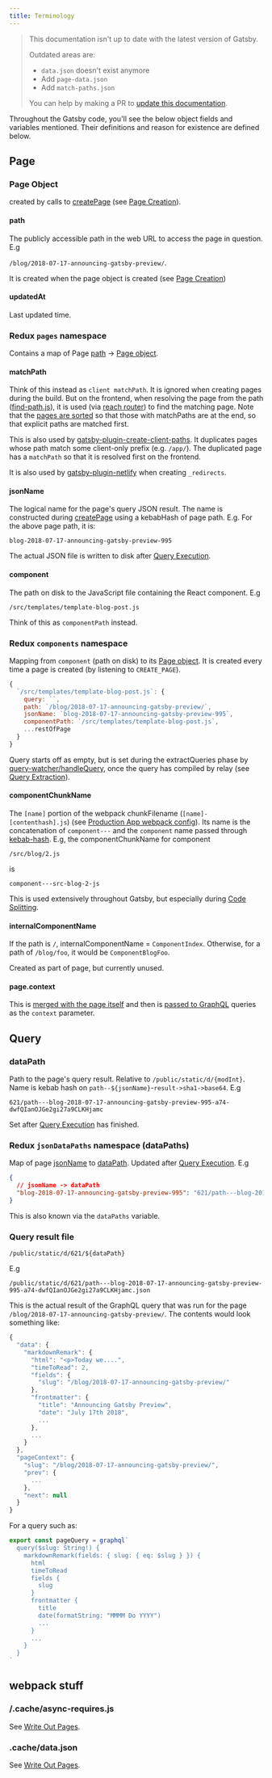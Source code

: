 ```yaml
---
title: Terminology
---
```


> This documentation isn't up to date with the latest version of Gatsby.
>
> Outdated areas are:
>
> - `data.json` doesn't exist anymore
> - Add `page-data.json`
> - Add `match-paths.json`
>
> You can help by making a PR to [update this documentation](https://github.com/gatsbyjs/gatsby/issues/14228).

Throughout the Gatsby code, you'll see the below object fields and variables mentioned. Their definitions and reason for existence are defined below.

## Page

### Page Object

created by calls to [createPage](/docs/reference/config-files/actions/#createPage) (see [Page Creation](/docs/page-creation)).

#### path

The publicly accessible path in the web URL to access the page in question. E.g

`/blog/2018-07-17-announcing-gatsby-preview/`.

It is created when the page object is created (see [Page Creation](/docs/page-creation/))

#### updatedAt

Last updated time.

### Redux `pages` namespace

Contains a map of Page [path](#path) -> [Page object](#page-object).

#### matchPath

Think of this instead as `client matchPath`. It is ignored when creating pages during the build. But on the frontend, when resolving the page from the path ([find-path.js]()), it is used (via [reach router](https://github.com/reach/router/blob/master/src/lib/utils.js)) to find the matching page. Note that the [pages are sorted](https://github.com/gatsbyjs/gatsby/blob/7d6a0aa47b37f39aafd7c7b1debfe2cc88c5d540/packages/gatsby/src/bootstrap/requires-writer.ts#L154) so that those with matchPaths are at the end, so that explicit paths are matched first.

This is also used by [gatsby-plugin-create-client-paths](/plugins/gatsby-plugin-create-client-paths/?=client). It duplicates pages whose path match some client-only prefix (e.g. `/app/`). The duplicated page has a `matchPath` so that it is resolved first on the frontend.

It is also used by [gatsby-plugin-netlify](/plugins/gatsby-plugin-netlify/?=netlify) when creating `_redirects`.

#### jsonName

The logical name for the page's query JSON result. The name is constructed during [createPage](https://github.com/gatsbyjs/gatsby/blob/master/packages/gatsby/src/redux/actions.js#L229) using a kebabHash of page path. E.g. For the above page path, it is:

`blog-2018-07-17-announcing-gatsby-preview-995`

The actual JSON file is written to disk after [Query Execution](/docs/query-execution/#save-query-results-to-redux-and-disk/).

#### component

The path on disk to the JavaScript file containing the React component. E.g

`/src/templates/template-blog-post.js`

Think of this as `componentPath` instead.

### Redux `components` namespace

Mapping from `component` (path on disk) to its [Page object](#page-object). It is created every time a page is created (by listening to `CREATE_PAGE`).

```javascript
{
  `/src/templates/template-blog-post.js`: {
    query: ``,
    path: `/blog/2018-07-17-announcing-gatsby-preview/`,
    jsonName: `blog-2018-07-17-announcing-gatsby-preview-995`,
    componentPath: `/src/templates/template-blog-post.js`,
    ...restOfPage
  }
}
```

Query starts off as empty, but is set during the extractQueries phase by [query-watcher/handleQuery](https://github.com/gatsbyjs/gatsby/blob/master/packages/gatsby/src/query/query-watcher.js#L68), once the query has compiled by relay (see [Query Extraction](/docs/query-extraction/)).

#### componentChunkName

The `[name]` portion of the webpack chunkFilename (`[name]-[contenthash].js`) (see [Production App webpack config](/docs/production-app/#webpack-config)). Its name is the concatenation of `component---` and the `component` name passed through [kebab-hash](https://www.npmjs.com/package/kebab-hash). E.g, the componentChunkName for component

`/src/blog/2.js`

is

`component---src-blog-2-js`

This is used extensively throughout Gatsby, but especially during [Code Splitting](/docs/how-code-splitting-works/).

#### internalComponentName

If the path is `/`, internalComponentName = `ComponentIndex`. Otherwise, for a path of `/blog/foo`, it would be `ComponentBlogFoo`.

Created as part of page, but currently unused.

#### page.context

This is [merged with the page itself](https://github.com/gatsbyjs/gatsby/blob/master/packages/gatsby/src/query/query-runner.ts#L79) and then is [passed to GraphQL](https://github.com/gatsbyjs/gatsby/blob/master/packages/gatsby/src/query/query-runner.ts#L36) queries as the `context` parameter.

## Query

### dataPath

Path to the page's query result. Relative to `/public/static/d/{modInt}`. Name is kebab hash on `path--${jsonName}`-`result->sha1->base64`. E.g

`621/path---blog-2018-07-17-announcing-gatsby-preview-995-a74-dwfQIanOJGe2gi27a9CLKHjamc`

Set after [Query Execution](/docs/query-execution/#save-query-results-to-redux-and-disk) has finished.

### Redux `jsonDataPaths` namespace (dataPaths)

Map of page [jsonName](#jsonname) to [dataPath](#datapath). Updated after [Query Execution](/docs/query-execution/#save-query-results-to-redux-and-disk). E.g

```json
{
  // jsonName -> dataPath
  "blog-2018-07-17-announcing-gatsby-preview-995": "621/path---blog-2018-07-17-announcing-gatsby-preview-995-a74-dwfQIanOJGe2gi27a9CLKHjamc"
}
```

This is also known via the `dataPaths` variable.

### Query result file

`/public/static/d/621/${dataPath}`

E.g

`/public/static/d/621/path---blog-2018-07-17-announcing-gatsby-preview-995-a74-dwfQIanOJGe2gi27a9CLKHjamc.json`

This is the actual result of the GraphQL query that was run for the page `/blog/2018-07-17-announcing-gatsby-preview/`. The contents would look something like:

```javascript
{
  "data": {
    "markdownRemark": {
      "html": "<p>Today we....",
      "timeToRead": 2,
      "fields": {
        "slug": "/blog/2018-07-17-announcing-gatsby-preview/"
      },
      "frontmatter": {
        "title": "Announcing Gatsby Preview",
        "date": "July 17th 2018",
        ...
      },
      ...
    }
  },
  "pageContext": {
    "slug": "/blog/2018-07-17-announcing-gatsby-preview/",
    "prev": {
      ...
    },
    "next": null
  }
}
```

For a query such as:

```javascript
export const pageQuery = graphql`
  query($slug: String!) {
    markdownRemark(fields: { slug: { eq: $slug } }) {
      html
      timeToRead
      fields {
        slug
      }
      frontmatter {
        title
        date(formatString: "MMMM Do YYYY")
        ...
      }
      ...
    }
  }
`
```

## webpack stuff

### /.cache/async-requires.js

See [Write Out Pages](/docs/write-pages/).

### .cache/data.json

See [Write Out Pages](/docs/write-pages/).
